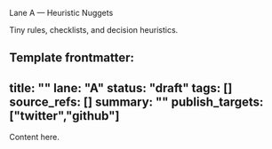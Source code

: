 Lane A — Heuristic Nuggets

Tiny rules, checklists, and decision heuristics.

Template frontmatter:
---
title: ""
lane: "A"
status: "draft"
tags: []
source_refs: []
summary: ""
publish_targets: ["twitter","github"]
---

Content here.

